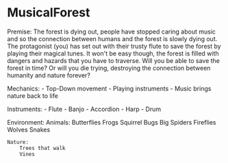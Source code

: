 # MusicalForest
 
Premise:
	The forest is dying out, people have stopped caring about music and so the connection between humans and the forest
	is slowly dying out. The protagonist (you) has set out with their trusty flute to save the forest by playing
	their magical tunes. It won't be easy though, the forest is filled with dangers and hazards that you have to
	traverse. Will you be able to save the forest in time? Or will you die trying, destroying the connection between
	humanity and nature forever?

Mechanics:
	- Top-Down movement
	- Playing instruments
	- Music brings nature back to life
	


Instruments:
	- Flute
	- Banjo
	- Accordion
	- Harp
	- Drum


Environment:
	Animals:
		Butterflies
		Frogs
		Squirrel
		Bugs
		Big Spiders
		Fireflies
		Wolves
		Snakes
		
	Nature:
		Trees that walk
		Vines
		
		
